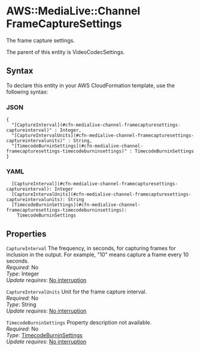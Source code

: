 # AWS::MediaLive::Channel FrameCaptureSettings<a name="aws-properties-medialive-channel-framecapturesettings"></a>

The frame capture settings\.

The parent of this entity is VideoCodecSettings\.

## Syntax<a name="aws-properties-medialive-channel-framecapturesettings-syntax"></a>

To declare this entity in your AWS CloudFormation template, use the following syntax:

### JSON<a name="aws-properties-medialive-channel-framecapturesettings-syntax.json"></a>

```
{
  "[CaptureInterval](#cfn-medialive-channel-framecapturesettings-captureinterval)" : Integer,
  "[CaptureIntervalUnits](#cfn-medialive-channel-framecapturesettings-captureintervalunits)" : String,
  "[TimecodeBurninSettings](#cfn-medialive-channel-framecapturesettings-timecodeburninsettings)" : TimecodeBurninSettings
}
```

### YAML<a name="aws-properties-medialive-channel-framecapturesettings-syntax.yaml"></a>

```
  [CaptureInterval](#cfn-medialive-channel-framecapturesettings-captureinterval): Integer
  [CaptureIntervalUnits](#cfn-medialive-channel-framecapturesettings-captureintervalunits): String
  [TimecodeBurninSettings](#cfn-medialive-channel-framecapturesettings-timecodeburninsettings): 
    TimecodeBurninSettings
```

## Properties<a name="aws-properties-medialive-channel-framecapturesettings-properties"></a>

`CaptureInterval`  <a name="cfn-medialive-channel-framecapturesettings-captureinterval"></a>
The frequency, in seconds, for capturing frames for inclusion in the output\. For example, "10" means capture a frame every 10 seconds\.  
*Required*: No  
*Type*: Integer  
*Update requires*: [No interruption](https://docs.aws.amazon.com/AWSCloudFormation/latest/UserGuide/using-cfn-updating-stacks-update-behaviors.html#update-no-interrupt)

`CaptureIntervalUnits`  <a name="cfn-medialive-channel-framecapturesettings-captureintervalunits"></a>
Unit for the frame capture interval\.  
*Required*: No  
*Type*: String  
*Update requires*: [No interruption](https://docs.aws.amazon.com/AWSCloudFormation/latest/UserGuide/using-cfn-updating-stacks-update-behaviors.html#update-no-interrupt)

`TimecodeBurninSettings`  <a name="cfn-medialive-channel-framecapturesettings-timecodeburninsettings"></a>
Property description not available\.  
*Required*: No  
*Type*: [TimecodeBurninSettings](aws-properties-medialive-channel-timecodeburninsettings.md)  
*Update requires*: [No interruption](https://docs.aws.amazon.com/AWSCloudFormation/latest/UserGuide/using-cfn-updating-stacks-update-behaviors.html#update-no-interrupt)